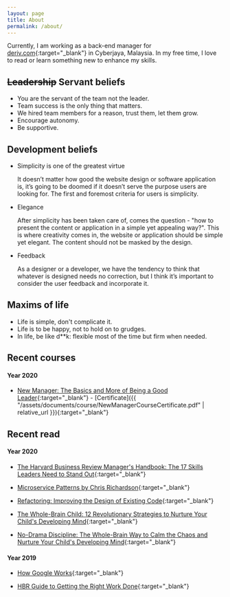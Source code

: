 ```yaml
---
layout: page
title: About
permalink: /about/
---
```


Currently, I am working as a back-end manager for [deriv.com][deriv-url]{:target="_blank"} in Cyberjaya, Malaysia. In my free time, I love to read or learn something new to enhance my skills.

## ~~Leadership~~ Servant beliefs

- You are the servant of the team not the leader.
- Team success is the only thing that matters.
- We hired team members for a reason, trust them, let them grow.
- Encourage autonomy.
- Be supportive.

## Development beliefs

- Simplicity is one of the greatest virtue

    It doesn’t matter how good the website design or software application is, it’s going to be doomed if it doesn’t serve the purpose users are looking for. The first and foremost criteria for users is simplicity.

- Elegance

    After simplicity has been taken care of, comes the question - "how to present the content or application in a simple yet appealing way?". This is where creativity comes in, the website or application should be simple yet elegant. The content should not be masked by the design.

- Feedback

    As a designer or a developer, we have the tendency to think that whatever is designed needs no correction, but I think it’s important to consider the user feedback and incorporate it.

## Maxims of life

- Life is simple, don't complicate it.
- Life is to be happy, not to hold on to grudges.
- In life, be like d**k: flexible most of the time but firm when needed.

## Recent courses

#### Year 2020

- [New Manager: The Basics and More of Being a Good Leader](https://www.udemy.com/course/new-manager/){:target="_blank"} - [Certificate]({{ "/assets/documents/course/NewManagerCourseCertificate.pdf" | relative_url }}){:target="_blank"}

## Recent read

#### Year 2020

- [The Harvard Business Review Manager's Handbook: The 17 Skills Leaders Need to Stand Out](https://store.hbr.org/product/the-harvard-business-review-manager-s-handbook-the-17-skills-leaders-need-to-stand-out/10004){:target="_blank"}

- [Microservice Patterns by Chris Richardson](https://www.bookdepository.com/Microservice-Patterns-Chris-Richardson/9781617294549){:target="_blank"}

- [Refactoring: Improving the Design of Existing Code](https://www.amazon.com/gp/product/0134757599){:target="_blank"}

- [The Whole-Brain Child: 12 Revolutionary Strategies to Nurture Your Child's Developing Mind](https://www.amazon.com/Whole-Brain-Child-Revolutionary-Strategies-Developing/dp/0553386697){:target="_blank"}

- [No-Drama Discipline: The Whole-Brain Way to Calm the Chaos and Nurture Your Child's Developing Mind](https://www.amazon.com/No-Drama-Discipline-Whole-Brain-Nurture-Developing/dp/034554806X){:target="_blank"}

#### Year 2019

- [How Google Works](https://www.amazon.com/How-Google-Works-Eric-Schmidt/dp/1455582328){:target="_blank"}

- [HBR Guide to Getting the Right Work Done](https://store.hbr.org/product/hbr-guide-to-getting-the-right-work-done-hbr-guide-series/11153){:target="_blank"}

[deriv-url]: https://www.deriv.com